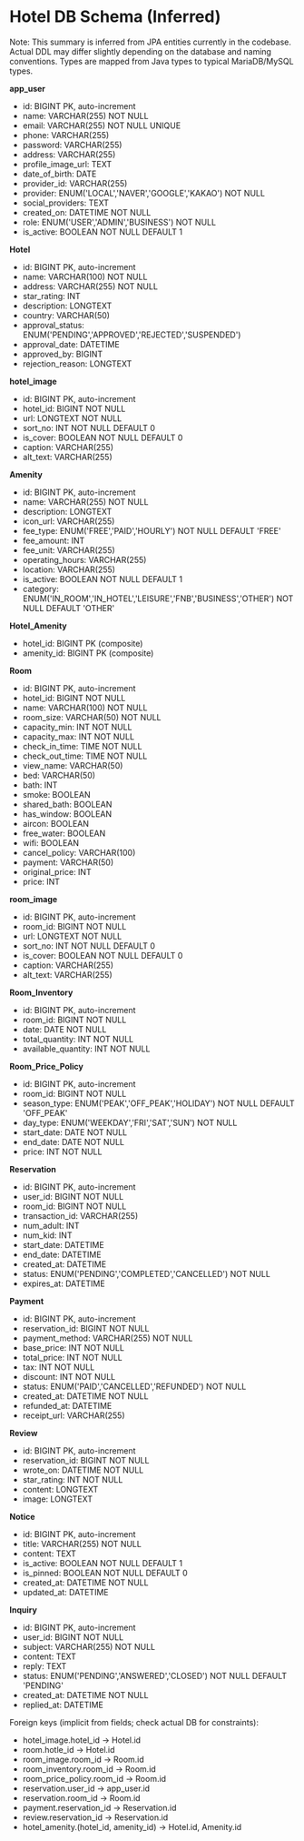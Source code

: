 # Hotel DB Schema (Inferred)

Note: This summary is inferred from JPA entities currently in the codebase. Actual DDL may differ slightly depending on the database and naming conventions. Types are mapped from Java types to typical MariaDB/MySQL types.

**app_user**
- id: BIGINT PK, auto-increment
- name: VARCHAR(255) NOT NULL
- email: VARCHAR(255) NOT NULL UNIQUE
- phone: VARCHAR(255)
- password: VARCHAR(255)
- address: VARCHAR(255)
- profile_image_url: TEXT
- date_of_birth: DATE
- provider_id: VARCHAR(255)
- provider: ENUM('LOCAL','NAVER','GOOGLE','KAKAO') NOT NULL
- social_providers: TEXT
- created_on: DATETIME NOT NULL
- role: ENUM('USER','ADMIN','BUSINESS') NOT NULL
- is_active: BOOLEAN NOT NULL DEFAULT 1

**Hotel**
- id: BIGINT PK, auto-increment
- name: VARCHAR(100) NOT NULL
- address: VARCHAR(255) NOT NULL
- star_rating: INT
- description: LONGTEXT
- country: VARCHAR(50)
- approval_status: ENUM('PENDING','APPROVED','REJECTED','SUSPENDED')
- approval_date: DATETIME
- approved_by: BIGINT
- rejection_reason: LONGTEXT

**hotel_image**
- id: BIGINT PK, auto-increment
- hotel_id: BIGINT NOT NULL
- url: LONGTEXT NOT NULL
- sort_no: INT NOT NULL DEFAULT 0
- is_cover: BOOLEAN NOT NULL DEFAULT 0
- caption: VARCHAR(255)
- alt_text: VARCHAR(255)

**Amenity**
- id: BIGINT PK, auto-increment
- name: VARCHAR(255) NOT NULL
- description: LONGTEXT
- icon_url: VARCHAR(255)
- fee_type: ENUM('FREE','PAID','HOURLY') NOT NULL DEFAULT 'FREE'
- fee_amount: INT
- fee_unit: VARCHAR(255)
- operating_hours: VARCHAR(255)
- location: VARCHAR(255)
- is_active: BOOLEAN NOT NULL DEFAULT 1
- category: ENUM('IN_ROOM','IN_HOTEL','LEISURE','FNB','BUSINESS','OTHER') NOT NULL DEFAULT 'OTHER'

**Hotel_Amenity**
- hotel_id: BIGINT PK (composite)
- amenity_id: BIGINT PK (composite)

**Room**
- id: BIGINT PK, auto-increment
- hotel_id: BIGINT NOT NULL
- name: VARCHAR(100) NOT NULL
- room_size: VARCHAR(50) NOT NULL
- capacity_min: INT NOT NULL
- capacity_max: INT NOT NULL
- check_in_time: TIME NOT NULL
- check_out_time: TIME NOT NULL
- view_name: VARCHAR(50)
- bed: VARCHAR(50)
- bath: INT
- smoke: BOOLEAN
- shared_bath: BOOLEAN
- has_window: BOOLEAN
- aircon: BOOLEAN
- free_water: BOOLEAN
- wifi: BOOLEAN
- cancel_policy: VARCHAR(100)
- payment: VARCHAR(50)
- original_price: INT
- price: INT

**room_image**
- id: BIGINT PK, auto-increment
- room_id: BIGINT NOT NULL
- url: LONGTEXT NOT NULL
- sort_no: INT NOT NULL DEFAULT 0
- is_cover: BOOLEAN NOT NULL DEFAULT 0
- caption: VARCHAR(255)
- alt_text: VARCHAR(255)

**Room_Inventory**
- id: BIGINT PK, auto-increment
- room_id: BIGINT NOT NULL
- date: DATE NOT NULL
- total_quantity: INT NOT NULL
- available_quantity: INT NOT NULL

**Room_Price_Policy**
- id: BIGINT PK, auto-increment
- room_id: BIGINT NOT NULL
- season_type: ENUM('PEAK','OFF_PEAK','HOLIDAY') NOT NULL DEFAULT 'OFF_PEAK'
- day_type: ENUM('WEEKDAY','FRI','SAT','SUN') NOT NULL
- start_date: DATE NOT NULL
- end_date: DATE NOT NULL
- price: INT NOT NULL

**Reservation**
- id: BIGINT PK, auto-increment
- user_id: BIGINT NOT NULL
- room_id: BIGINT NOT NULL
- transaction_id: VARCHAR(255)
- num_adult: INT
- num_kid: INT
- start_date: DATETIME
- end_date: DATETIME
- created_at: DATETIME
- status: ENUM('PENDING','COMPLETED','CANCELLED') NOT NULL
- expires_at: DATETIME

**Payment**
- id: BIGINT PK, auto-increment
- reservation_id: BIGINT NOT NULL
- payment_method: VARCHAR(255) NOT NULL
- base_price: INT NOT NULL
- total_price: INT NOT NULL
- tax: INT NOT NULL
- discount: INT NOT NULL
- status: ENUM('PAID','CANCELLED','REFUNDED') NOT NULL
- created_at: DATETIME NOT NULL
- refunded_at: DATETIME
- receipt_url: VARCHAR(255)

**Review**
- id: BIGINT PK, auto-increment
- reservation_id: BIGINT NOT NULL
- wrote_on: DATETIME NOT NULL
- star_rating: INT NOT NULL
- content: LONGTEXT
- image: LONGTEXT

**Notice**
- id: BIGINT PK, auto-increment
- title: VARCHAR(255) NOT NULL
- content: TEXT
- is_active: BOOLEAN NOT NULL DEFAULT 1
- is_pinned: BOOLEAN NOT NULL DEFAULT 0
- created_at: DATETIME NOT NULL
- updated_at: DATETIME

**Inquiry**
- id: BIGINT PK, auto-increment
- user_id: BIGINT NOT NULL
- subject: VARCHAR(255) NOT NULL
- content: TEXT
- reply: TEXT
- status: ENUM('PENDING','ANSWERED','CLOSED') NOT NULL DEFAULT 'PENDING'
- created_at: DATETIME NOT NULL
- replied_at: DATETIME

Foreign keys (implicit from fields; check actual DB for constraints):
- hotel_image.hotel_id → Hotel.id
- room.hotle_id → Hotel.id
- room_image.room_id → Room.id
- room_inventory.room_id → Room.id
- room_price_policy.room_id → Room.id
- reservation.user_id → app_user.id
- reservation.room_id → Room.id
- payment.reservation_id → Reservation.id
- review.reservation_id → Reservation.id
- hotel_amenity.(hotel_id, amenity_id) → Hotel.id, Amenity.id

